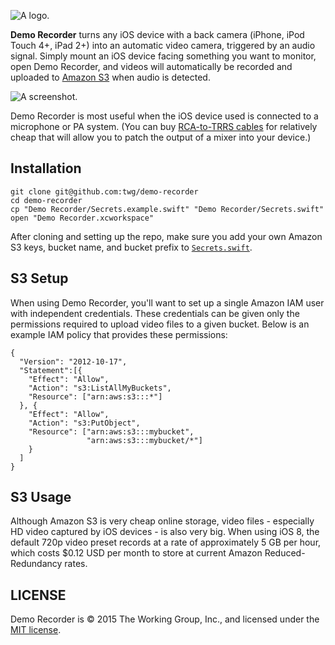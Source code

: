 ![A logo.](https://cloud.githubusercontent.com/assets/213293/5906410/5db23cfe-a565-11e4-8cd0-ae7427e570f7.png)

**Demo Recorder** turns any iOS device with a back camera (iPhone, iPod Touch 4+, iPad 2+) into an automatic video camera, triggered by an audio signal. Simply mount an iOS device facing something you want to monitor, open Demo Recorder, and videos will automatically be recorded and uploaded to [Amazon S3](http://aws.amazon.com/s3/) when audio is detected.

![A screenshot.](https://cloud.githubusercontent.com/assets/213293/5978951/8a0c0b9a-a871-11e4-8c34-aa4af48e4205.PNG)

Demo Recorder is most useful when the iOS device used is connected to a microphone or PA system. (You can buy [RCA-to-TRRS cables](http://www.kvconnection.com/product-p/km-iphone-micp-a22.htm) for relatively cheap that will allow you to patch the output of a mixer into your device.)

## Installation

    git clone git@github.com:twg/demo-recorder
    cd demo-recorder
    cp "Demo Recorder/Secrets.example.swift" "Demo Recorder/Secrets.swift"
    open "Demo Recorder.xcworkspace"
    
After cloning and setting up the repo, make sure you add your own Amazon S3 keys, bucket name, and bucket prefix to [`Secrets.swift`](https://github.com/twg/demo-recorder/blob/master/Demo%20Recorder/Secrets.example.swift).

## S3 Setup

When using Demo Recorder, you'll want to set up a single Amazon IAM user
with independent credentials. These credentials can be given only the permissions required
to upload video files to a given bucket. Below is an example IAM policy that provides these permissions:

    {
      "Version": "2012-10-17",
      "Statement":[{
        "Effect": "Allow",
        "Action": "s3:ListAllMyBuckets",
        "Resource": ["arn:aws:s3:::*"]
      }, {
        "Effect": "Allow",
        "Action": "s3:PutObject",
        "Resource": ["arn:aws:s3:::mybucket",
                     "arn:aws:s3:::mybucket/*"]
        }
      ]
    }
    
## S3 Usage

Although Amazon S3 is very cheap online storage, video files - especially HD video captured by iOS devices - is also very big. When using iOS 8, the default 720p video preset records at a rate of approximately 5 GB per hour, which costs $0.12 USD per month to store at current Amazon Reduced-Redundancy rates.

## LICENSE

Demo Recorder is &copy; 2015 The Working Group, Inc., and licensed under the [MIT license](https://github.com/twg/demo-recorder/blob/master/LICENSE).
